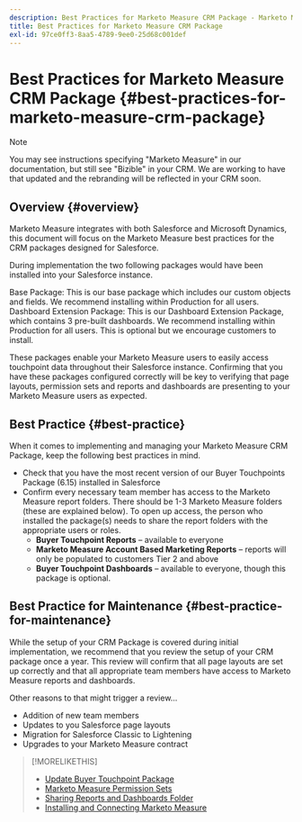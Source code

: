 ```yaml
---
description: Best Practices for Marketo Measure CRM Package - Marketo Measure - Product Documentation
title: Best Practices for Marketo Measure CRM Package
exl-id: 97ce0ff3-8aa5-4789-9ee0-25d68c001def
---
```

# Best Practices for Marketo Measure CRM Package {#best-practices-for-marketo-measure-crm-package}

>[!NOTE]
>
>You may see instructions specifying "Marketo Measure" in our documentation, but still see "Bizible" in your CRM. We are working to have that updated and the rebranding will be reflected in your CRM soon.

## Overview {#overview}

Marketo Measure integrates with both Salesforce and Microsoft Dynamics, this document will focus on the Marketo Measure best practices for the CRM packages designed for Salesforce.

During implementation the two following packages would have been installed into your Salesforce instance.

Base Package: This is our base package which includes our custom objects and fields. We recommend installing within Production for all users.
Dashboard Extension Package: This is our Dashboard Extension Package, which contains 3 pre-built dashboards. We recommend installing within Production for all users. This is optional but we encourage customers to install.

These packages enable your Marketo Measure users to easily access touchpoint data throughout their Salesforce instance. Confirming that you have these packages configured correctly will be key to verifying that page layouts, permission sets and reports and dashboards are presenting to your Marketo Measure users as expected.

## Best Practice {#best-practice}

When it comes to implementing and managing your Marketo Measure CRM Package, keep the following best practices in mind.

* Check that you have the most recent version of our Buyer Touchpoints Package (6.15) installed in Salesforce
* Confirm every necessary team member has access to the Marketo Measure report folders. There should be 1-3 Marketo Measure folders (these are explained below). To open up access, the person who installed the package(s) needs to share the report folders with the appropriate users or roles.
   * **Buyer Touchpoint Reports** – available to everyone
   * **Marketo Measure Account Based Marketing Reports** – reports will only be populated to customers Tier 2 and above
   * **Buyer Touchpoint Dashboards** – available to everyone, though this package is optional.

## Best Practice for Maintenance {#best-practice-for-maintenance}

While the setup of your CRM Package is covered during initial implementation, we recommend that you review the setup of your CRM package once a year. This review will confirm that all page layouts are set up correctly and that all appropriate team members have access to Marketo Measure reports and dashboards.

Other reasons to that might trigger a review...

* Addition of new team members
* Updates to you Salesforce page layouts
* Migration for Salesforce Classic to Lightening
* Upgrades to your Marketo Measure contract

>[!MORELIKETHIS]
>
>* [Update Buyer Touchpoint Package](/help/configuration-and-setup/marketo-measure-and-salesforce/marketo-measure-installation-guide.md)
>* [Marketo Measure Permission Sets](/help/configuration-and-setup/marketo-measure-and-salesforce/marketo-measure-permission-sets.md)
>* [Sharing Reports and Dashboards Folder](https://help.salesforce.com/articleView?id=analytics_share_folder.htm&type=0)
>* [Installing and Connecting Marketo Measure](/help/configuration-and-setup/marketo-measure-and-salesforce/install-and-connect.md)

